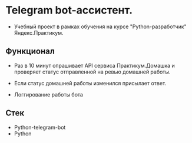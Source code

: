 # Telegram bot-ассистент.
- Учебный проект в рамках обучения на курсе "Python-разработчик" Яндекс.Практикум.
##  Функционал
- Раз в 10 минут опрашивает API сервиса Практикум.Домашка и проверяет статус отправленной на ревью домашней работы.

- Если статус домашней работы изменился присылает ответ.

- Логгирование работы бота
## Стек
- Python-telegram-bot
- Python
